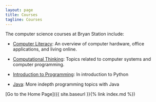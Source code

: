 ```yaml
---
layout: page
title: Courses
tagline: Courses
---
```

The computer science courses at Bryan Station include:

* [Computer Literacy](complit): An overview of computer hardware, 
office applications, and living online.

* [Computational Thinking](compthink): Topics related to computer systems 
and computer programming.

* [Introduction to Programming](introprog): In introduction to Python

* [Java](java): More indepth programming topics with Java

[Go to the Home Page]({{ site.baseurl }}{% link index.md %})
